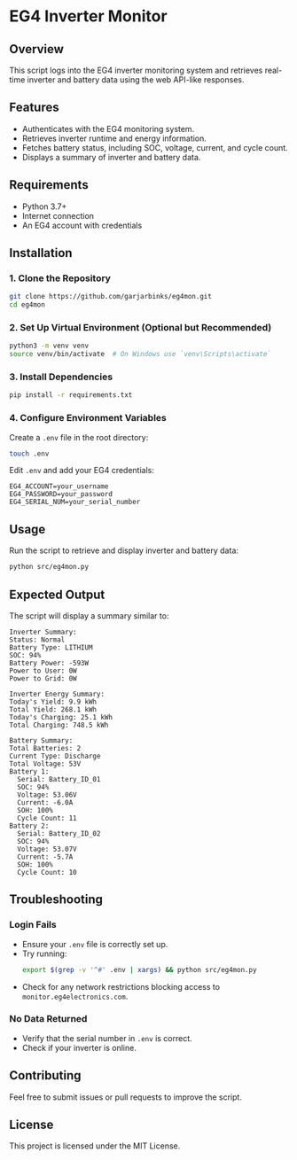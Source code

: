 # EG4 Inverter Monitor

## Overview
This script logs into the EG4 inverter monitoring system and retrieves real-time inverter and battery data using the web API-like responses.

## Features
- Authenticates with the EG4 monitoring system.
- Retrieves inverter runtime and energy information.
- Fetches battery status, including SOC, voltage, current, and cycle count.
- Displays a summary of inverter and battery data.

## Requirements
- Python 3.7+
- Internet connection
- An EG4 account with credentials

## Installation
### **1. Clone the Repository**
```sh
git clone https://github.com/garjarbinks/eg4mon.git
cd eg4mon
```

### **2. Set Up Virtual Environment (Optional but Recommended)**
```sh
python3 -m venv venv
source venv/bin/activate  # On Windows use `venv\Scripts\activate`
```

### **3. Install Dependencies**
```sh
pip install -r requirements.txt
```

### **4. Configure Environment Variables**
Create a `.env` file in the root directory:
```sh
touch .env
```
Edit `.env` and add your EG4 credentials:
```
EG4_ACCOUNT=your_username
EG4_PASSWORD=your_password
EG4_SERIAL_NUM=your_serial_number
```

## Usage
Run the script to retrieve and display inverter and battery data:
```sh
python src/eg4mon.py
```

## Expected Output
The script will display a summary similar to:
```
Inverter Summary:
Status: Normal
Battery Type: LITHIUM
SOC: 94%
Battery Power: -593W
Power to User: 0W
Power to Grid: 0W

Inverter Energy Summary:
Today's Yield: 9.9 kWh
Total Yield: 268.1 kWh
Today's Charging: 25.1 kWh
Total Charging: 748.5 kWh

Battery Summary:
Total Batteries: 2
Current Type: Discharge
Total Voltage: 53V
Battery 1:
  Serial: Battery_ID_01
  SOC: 94%
  Voltage: 53.06V
  Current: -6.0A
  SOH: 100%
  Cycle Count: 11
Battery 2:
  Serial: Battery_ID_02
  SOC: 94%
  Voltage: 53.07V
  Current: -5.7A
  SOH: 100%
  Cycle Count: 10
```

## Troubleshooting
### **Login Fails**
- Ensure your `.env` file is correctly set up.
- Try running:
  ```sh
  export $(grep -v '^#' .env | xargs) && python src/eg4mon.py
  ```
- Check for any network restrictions blocking access to `monitor.eg4electronics.com`.

### **No Data Returned**
- Verify that the serial number in `.env` is correct.
- Check if your inverter is online.

## Contributing
Feel free to submit issues or pull requests to improve the script.

## License
This project is licensed under the MIT License.

